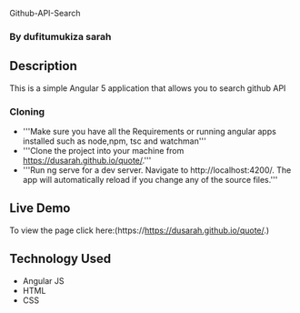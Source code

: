Github-API-Search

### By dufitumukiza sarah

## Description
This is a simple Angular 5 application that allows you to search github API

### Cloning
+ '''Make sure you have all the Requirements or running angular apps installed such as node,npm, tsc and watchman'''
+ '''Clone the project into your machine from https://dusarah.github.io/quote/.'''
+ '''Run ng serve for a dev server. Navigate to http://localhost:4200/. The app will automatically reload if you change any of the source files.'''


## Live Demo
To view the page click here:(https://https://dusarah.github.io/quote/.)

## Technology Used
+ Angular JS
+ HTML 
+ CSS
